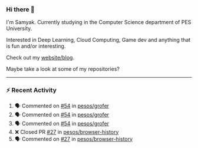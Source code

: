 ### Hi there 👋

I'm Samyak. Currently studying in the Computer Science department of PES University.

Interested in Deep Learning, Cloud Computing, Game dev and anything that is fun and/or interesting.

Check out my [website/blog](https://samyak2.github.io/).

Maybe take a look at some of my repositories?

---

### :zap: Recent Activity

<!--START_SECTION:activity-->
1. 🗣 Commented on [#54](https://github.com/pesos/grofer/issues/54) in [pesos/grofer](https://github.com/pesos/grofer)
2. 🗣 Commented on [#54](https://github.com/pesos/grofer/issues/54) in [pesos/grofer](https://github.com/pesos/grofer)
3. 🗣 Commented on [#54](https://github.com/pesos/grofer/issues/54) in [pesos/grofer](https://github.com/pesos/grofer)
4. ❌ Closed PR [#27](https://github.com/pesos/browser-history/pull/27) in [pesos/browser-history](https://github.com/pesos/browser-history)
5. 🗣 Commented on [#27](https://github.com/pesos/browser-history/issues/27) in [pesos/browser-history](https://github.com/pesos/browser-history)
<!--END_SECTION:activity-->
